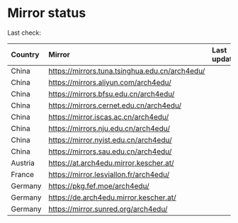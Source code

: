 <script src="./time.js"></script>
# Mirror status
Last check: <script type="text/javascript">localize(1711653179.2674832);</script>

|Country|Mirror|Last update|
|:------|:-----|:----------|
|China|https://mirrors.tuna.tsinghua.edu.cn/arch4edu/|<script type="text/javascript">localize(1711607649);</script>|
|China|https://mirrors.aliyun.com/arch4edu/|<script type="text/javascript">localize(1711607649);</script>|
|China|https://mirrors.bfsu.edu.cn/arch4edu/|<script type="text/javascript">localize(1711607649);</script>|
|China|https://mirrors.cernet.edu.cn/arch4edu/|<script type="text/javascript">localize(1711607649);</script>|
|China|https://mirror.iscas.ac.cn/arch4edu/|<script type="text/javascript">localize(1711607649);</script>|
|China|https://mirrors.nju.edu.cn/arch4edu/|<script type="text/javascript">localize(1711564439);</script>|
|China|https://mirror.nyist.edu.cn/arch4edu/|<script type="text/javascript">localize(1711607649);</script>|
|China|https://mirrors.sau.edu.cn/arch4edu/|<script type="text/javascript">localize(1711607649);</script>|
|Austria|https://at.arch4edu.mirror.kescher.at/|<script type="text/javascript">localize(1711607649);</script>|
|France|https://mirror.lesviallon.fr/arch4edu/|<script type="text/javascript">localize(1711607445);</script>|
|Germany|https://pkg.fef.moe/arch4edu/|<script type="text/javascript">localize(1711607649);</script>|
|Germany|https://de.arch4edu.mirror.kescher.at/|<script type="text/javascript">localize(1711607649);</script>|
|Germany|https://mirror.sunred.org/arch4edu/|<script type="text/javascript">localize(1711607649);</script>|

<script src="./tablefilter/tablefilter.js"></script>
<script src="./table.js"></script>